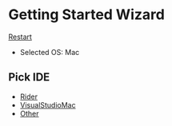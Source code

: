 # Getting Started Wizard

[Restart](/docs/wiz/readme.md)

* Selected OS: Mac

## Pick IDE
 * [Rider](picktest_Mac_Rider.md)
 * [VisualStudioMac](picktest_Mac_VisualStudioMac.md)
 * [Other](picktest_Mac_Other.md)
